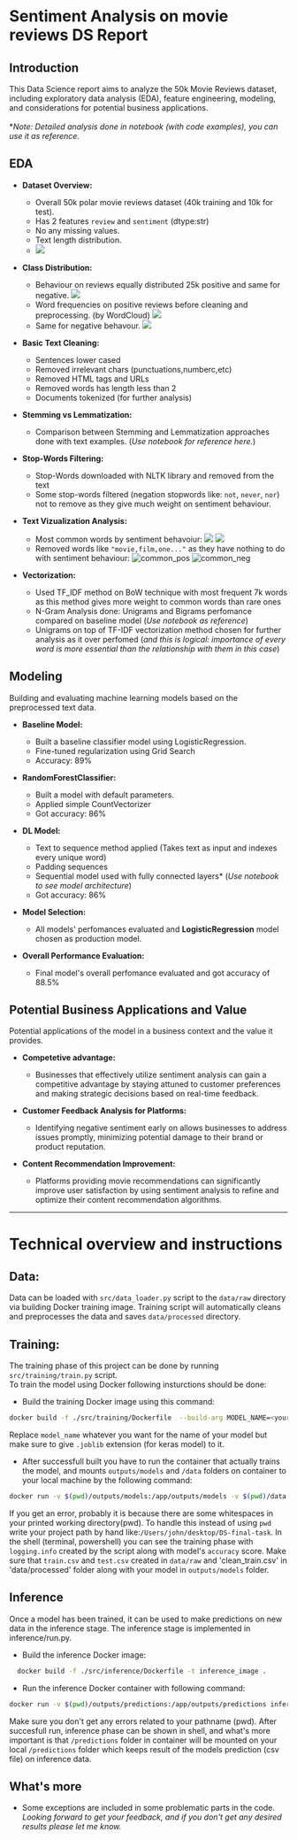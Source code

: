 # Sentiment Analysis on movie reviews DS Report

## Introduction

This Data Science report aims to analyze the 50k Movie Reviews dataset, including exploratory data analysis (EDA), feature engineering, modeling, and considerations for potential business applications.<br><br>
**Note: Detailed analysis done in notebook (with code examples), you can use it as reference.*
## EDA


- **Dataset Overview:**
  - Overall 50k polar movie reviews dataset (40k training and 10k for test).
  - Has 2 features `review` and `sentiment` (dtype:str)
  - No any missing values.
  - Text length distribution.
  - ![](outputs/figures/text_len_dist.png)
- **Class Distribution:**
  - Behaviour on reviews equally distributed 25k positive and same for negative.
  ![](outputs/figures/posnegdist.png)
  - Word frequencies on positive reviews before cleaning and preprocessing. (by WordCloud)
![](outputs/figures/wcpos.png)
  - Same for negative behavour.
 ![](outputs/figures/wcneg.png)

- **Basic Text Cleaning:**
    - Sentences lower cased
    - Removed irrelevant chars (punctuations,numberc,etc)
    - Removed HTML tags and URLs
    - Removed words has length less than 2
    - Documents tokenized (for further analysis)

- **Stemming vs Lemmatization:**
  - Comparison between Stemming and Lemmatization approaches done with text examples. (*Use notebook for reference here.*)

- **Stop-Words Filtering:**
  - Stop-Words downloaded with NLTK library and removed from the text
  - Some stop-words filtered (negation stopwords like: `not`, `never`, `nor`) not to remove as they give much weight on sentiment behaviour.

- **Text Vizualization Analysis:**
  - Most common words by sentiment behavoiur:
![](outputs/figures/preposcommon.png)
![](outputs/figures/prenegcommon.png)
  - Removed words like `"movie,film,one..."` as they have nothing to do with sentiment behaviour:
![common_pos](outputs/figures/common_pos.png)
![common_neg](outputs/figures/common_neg.png)
- **Vectorization:**
  - Used TF_IDF method on BoW technique with most frequent 7k words as this method gives more weight to common words than rare ones
  - N-Gram Analysis done: Unigrams and Bigrams perfomance compared on baseline model (*Use notebook as reference*)
  - Unigrams on top of TF-IDF vectorization method chosen for further analysis as it over perfomed (*and this is logical: importance of every word is more essential than the relationship with them in this case*)

## Modeling
Building and evaluating machine learning models based on the preprocessed text data.

- **Baseline Model:**
  - Built a baseline classifier model using LogisticRegression.
  - Fine-tuned regularization using Grid Search
  - Accuracy: 89%

- **RandomForestClassifier:**
  - Built a model with default parameters.
  - Applied simple CountVectorizer
  - Got accuracy: 86%

- **DL Model:**
    - Text to sequence method applied (Takes text as input and indexes every unique word)
    - Padding sequences
    - Sequential model used with fully connected layers* (*Use notebook to see model architecture*)
    - Got accuracy: 86%

- **Model Selection:**
  - All models' perfomances evaluated and **LogisticRegression** model chosen as production model.

- **Overall Performance Evaluation:**
  - Final model's overall perfomance evaluated and got accuracy of 88.5%

## Potential Business Applications and Value

Potential applications of the model in a business context and the value it provides.

- **Competetive advantage:**
  - Businesses that effectively utilize sentiment analysis can gain a competitive advantage by staying attuned to customer preferences and making strategic decisions based on real-time feedback.

- **Customer Feedback Analysis for Platforms:**
  - Identifying negative sentiment early on allows businesses to address issues promptly, minimizing potential damage to their brand or product reputation.

- **Content Recommendation Improvement:**
  - Platforms providing movie recommendations can significantly improve user satisfaction by using sentiment analysis to refine and optimize their content recommendation algorithms.

---

# Technical overview and instructions

## Data:
Data can be loaded with `src/data_loader.py` script to the `data/raw` directory via building Docker training image. Training script will automatically cleans and preprocesses the data and saves `data/processed` directory.
## Training:
The training phase of this project can be done by running `src/training/train.py` script.
<br>To train the model using Docker following insturctions should be done: 
- Build the training Docker image using this command:
```bash
docker build -f ./src/training/Dockerfile  --build-arg MODEL_NAME=<your_model_name.joblib> -t training_image .
```
Replace `model_name` whatever you want for the name of your model but make sure to give `.joblib` extension (for keras model) to it.
- After successfull built you have to run the container that actually trains the model, and mounts `outputs/models` and `/data` folders on container to your local machine by the following command:
```bash
docker run -v $(pwd)/outputs/models:/app/outputs/models -v $(pwd)/data:/app/data training_image
```
If you get an error, probably it is because there are some whitespaces in your printed working directory(pwd).
To handle this instead of using `pwd` write your project path by hand like:`/Users/john/desktop/DS-final-task`.
In the shell (terminal, powershell) you can see the training phase with `logging.info` created by the script along with model's `accuracy` score.
Make sure that `train.csv` and `test.csv` created in `data/raw` and 'clean_train.csv' in 'data/processed' folder along with your model in `outputs/models` folder.
## Inference
Once a model has been trained, it can be used to make predictions on new data in the inference stage. The inference stage is implemented in inference/run.py.
- Build the inference Docker image:
```bash
  docker build -f ./src/inference/Dockerfile -t inference_image .
```
- Run the inference Docker container with following command:
``` bash
docker run -v $(pwd)/outputs/predictions:/app/outputs/predictions inference_image
```
Make sure you don't get any errors related to your pathname (pwd). After succesfull run, inference phase can be shown in shell, and what's more important is that `/predictions` folder in container will be mounted on your local `/predictions` folder which keeps result of the models prediction (csv file)  on inference data.
## What's more
- Some exceptions are included in some problematic parts in the code.<br> *Looking forward to get your feedback, and if you don't get any desired results please let me know.*


